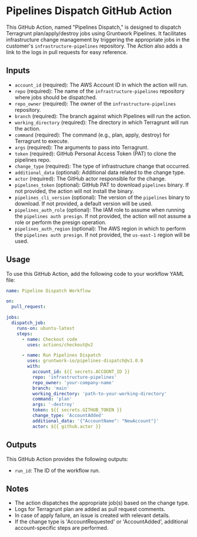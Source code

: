 # Pipelines Dispatch GitHub Action

This GitHub Action, named "Pipelines Dispatch," is designed to dispatch Terragrunt plan/apply/destroy jobs using Gruntwork Pipelines. It facilitates infrastructure change management by triggering the appropriate jobs in the customer's `infrastructure-pipelines` repository. The Action also adds a link to the logs in pull requests for easy reference.

## Inputs

- `account_id` (required): The AWS Account ID in which the action will run.
- `repo` (required): The name of the `infrastructure-pipelines` repository where jobs should be dispatched.
- `repo_owner` (required): The owner of the `infrastructure-pipelines` repository.
- `branch` (required): The branch against which Pipelines will run the action.
- `working_directory` (required): The directory in which Terragrunt will run the action.
- `command` (required): The command (e.g., plan, apply, destroy) for Terragrunt to execute.
- `args` (required): The arguments to pass into Terragrunt.
- `token` (required): GitHub Personal Access Token (PAT) to clone the pipelines repo.
- `change_type` (required): The type of infrastructure change that occurred.
- `additional_data` (optional): Additional data related to the change type.
- `actor` (required): The GitHub actor responsible for the change.
- `pipelines_token` (optional): GitHub PAT to download `pipelines` binary. If not provided, the action will not install the binary.
- `pipelines_cli_version` (optional): The version of the `pipelines` binary to download. If not provided, a default version will be used.
- `pipelines_auth_role` (optional): The IAM role to assume when running the `pipelines auth presign`. If not provided, the action will not assume a role or perform the presign operation.
- `pipelines_auth_region` (optional): The AWS region in which to perform the `pipelines auth presign`. If not provided, the `us-east-1` region will be used.

## Usage

To use this GitHub Action, add the following code to your workflow YAML file:

```yaml
name: Pipeline Dispatch Workflow

on:
  pull_request:

jobs:
  dispatch_job:
    runs-on: ubuntu-latest
    steps:
      - name: Checkout code
        uses: actions/checkout@v2

      - name: Run Pipelines Dispatch
        uses: gruntwork-io/pipelines-dispatch@v1.0.0
        with:
          account_id: ${{ secrets.ACCOUNT_ID }}
          repo: 'infrastructure-pipelines'
          repo_owner: 'your-company-name'
          branch: 'main'
          working_directory: 'path-to-your-working-directory'
          command: 'plan'
          args: '-destroy'
          token: ${{ secrets.GITHUB_TOKEN }}
          change_type: 'AccountAdded'
          additional_data: '{"AccountName": "NewAccount"}'
          actor: ${{ github.actor }}
```

## Outputs

This GitHub Action provides the following outputs:

- `run_id`: The ID of the workflow run.

## Notes

- The action dispatches the appropriate job(s) based on the change type.
- Logs for Terragrunt plan are added as pull request comments.
- In case of apply failure, an issue is created with relevant details.
- If the change type is 'AccountRequested' or 'AccountAdded', additional account-specific steps are performed.
